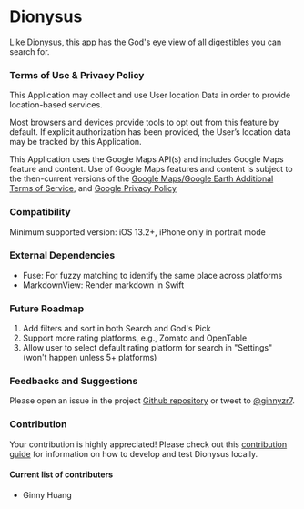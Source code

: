 # Dionysus
Like Dionysus, this app has the God's eye view of all digestibles you can search for.

### Terms of Use & Privacy Policy
This Application may collect and use User location Data in order to provide location-based services.

Most browsers and devices provide tools to opt out from this feature by default. If explicit authorization has been provided, the User’s location data may be tracked by this Application.

This Application uses the Google Maps API(s) and includes Google Maps feature and content. Use of Google Maps features and content is subject to the then-current versions of the [Google Maps/Google Earth Additional Terms of Service](https://maps.google.com/help/terms_maps.html), and [Google Privacy Policy](https://www.google.com/policies/privacy/)

### Compatibility
Minimum supported version: iOS 13.2+, iPhone only in portrait mode

### External Dependencies
- Fuse: For fuzzy matching to identify the same place across platforms
- MarkdownView: Render markdown in Swift

### Future Roadmap
1. Add filters and sort in both Search and God's Pick
2. Support more rating platforms, e.g., Zomato and OpenTable
3. Allow user to select default rating platform for search in "Settings" (won't happen unless 5+ platforms)

### Feedbacks and Suggestions
Please open an issue in the project [Github repository](https://github.com/huangginny/Dionysa/issues) or tweet to [@ginnyzr7](https://twitter.com/ginnyzr7).

### Contribution

Your contribution is highly appreciated! Please check out this [contribution guide](https://github.com/huangginny/Dionysa/blob/master/CONTRIBUTING.md) for information on how to develop and test Dionysus locally.

#### Current list of contributers
- Ginny Huang
 
 <!-- workaround for a WKWebView rendering bug -->
 <p><br/></p>
